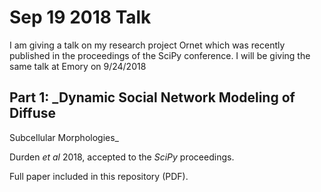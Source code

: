 # Sep 19 2018 Talk

I am giving a talk on my research project Ornet which was recently published in the proceedings of the SciPy conference. I will be giving the same talk at Emory on 9/24/2018

## Part 1: _Dynamic Social Network Modeling of Diffuse
Subcellular Morphologies_

Durden _et al_ 2018, accepted to the _SciPy_ proceedings.

Full paper included in this repository (PDF).
